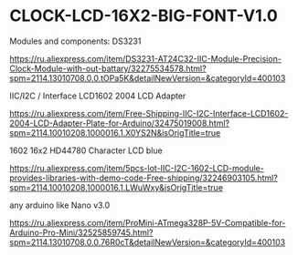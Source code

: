 # CLOCK-LCD-16X2-BIG-FONT-V1.0

Modules and components:
DS3231

https://ru.aliexpress.com/item/DS3231-AT24C32-IIC-Module-Precision-Clock-Module-with-out-battary/32275534578.html?spm=2114.13010708.0.0.tOPa5K&detailNewVersion=&categoryId=400103

IIC/I2C / Interface LCD1602 2004 LCD Adapter

https://ru.aliexpress.com/item/Free-Shipping-IIC-I2C-Interface-LCD1602-2004-LCD-Adapter-Plate-for-Arduino/32475019008.html?spm=2114.10010208.1000016.1.X0YS2N&isOrigTitle=true

1602 16x2 HD44780 Character LCD blue

https://ru.aliexpress.com/item/5pcs-lot-IIC-I2C-1602-LCD-module-provides-libraries-with-demo-code-Free-shipping/32246903105.html?spm=2114.10010208.1000016.1.LWuWxy&isOrigTitle=true


any arduino like Nano v3.0 

https://ru.aliexpress.com/item/ProMini-ATmega328P-5V-Compatible-for-Arduino-Pro-Mini/32525859745.html?spm=2114.13010708.0.0.76R0cT&detailNewVersion=&categoryId=400103
